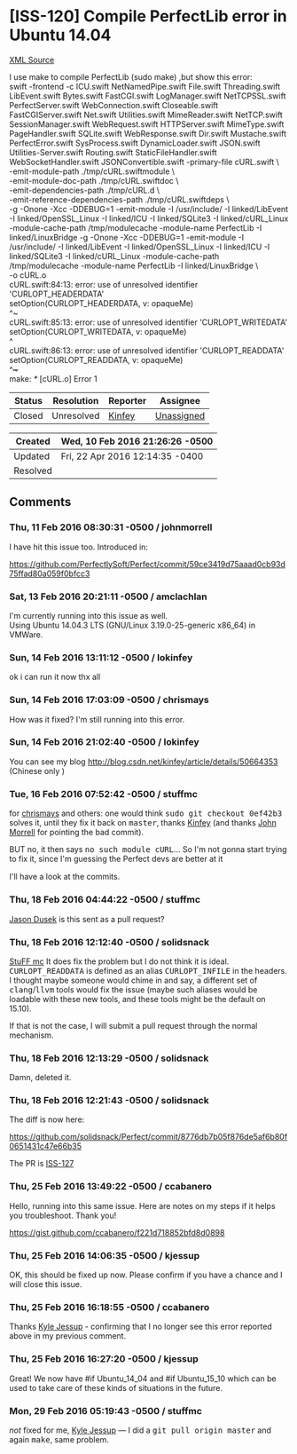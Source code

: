 # [ISS-120] Compile PerfectLib error in Ubuntu 14.04

[XML Source](./xml/ISS-120.xml)
<p><p>I use make to compile PerfectLib (sudo make) ,but show this error:<br/>
swift -frontend -c ICU.swift NetNamedPipe.swift File.swift Threading.swift LibEvent.swift Bytes.swift FastCGI.swift LogManager.swift NetTCPSSL.swift PerfectServer.swift WebConnection.swift Closeable.swift FastCGIServer.swift Net.swift Utilities.swift MimeReader.swift NetTCP.swift SessionManager.swift WebRequest.swift HTTPServer.swift MimeType.swift PageHandler.swift SQLite.swift WebResponse.swift Dir.swift Mustache.swift PerfectError.swift SysProcess.swift DynamicLoader.swift JSON.swift Utilities-Server.swift Routing.swift StaticFileHandler.swift WebSocketHandler.swift JSONConvertible.swift  -primary-file cURL.swift \<br/>
		-emit-module-path ./tmp/cURL.swiftmodule \<br/>
		-emit-module-doc-path ./tmp/cURL.swiftdoc \<br/>
		-emit-dependencies-path ./tmp/cURL.d \<br/>
		-emit-reference-dependencies-path ./tmp/cURL.swiftdeps \<br/>
		-g -Onone -Xcc -DDEBUG=1 -emit-module -I /usr/include/ -I linked/LibEvent -I linked/OpenSSL_Linux -I linked/ICU -I linked/SQLite3 -I linked/cURL_Linux -module-cache-path /tmp/modulecache -module-name PerfectLib -I linked/LinuxBridge -g -Onone -Xcc -DDEBUG=1 -emit-module -I /usr/include/ -I linked/LibEvent -I linked/OpenSSL_Linux -I linked/ICU -I linked/SQLite3 -I linked/cURL_Linux -module-cache-path /tmp/modulecache -module-name PerfectLib -I linked/LinuxBridge \<br/>
		-o cURL.o<br/>
cURL.swift:84:13: error: use of unresolved identifier 'CURLOPT_HEADERDATA'<br/>
                setOption(CURLOPT_HEADERDATA, v: opaqueMe)<br/>
                          ^<del><sub></del><del></sub></del><del><sub></del></sub>~<br/>
cURL.swift:85:13: error: use of unresolved identifier 'CURLOPT_WRITEDATA'<br/>
                setOption(CURLOPT_WRITEDATA, v: opaqueMe)<br/>
                          ^<del><sub></del><del></sub></del><del><sub></del></sub><br/>
cURL.swift:86:13: error: use of unresolved identifier 'CURLOPT_READDATA'<br/>
                setOption(CURLOPT_READDATA, v: opaqueMe)<br/>
                          ^<del><sub></del><del></sub></del><del>~</del><br/>
make: <em>*</em> <span class="error">&#91;cURL.o&#93;</span> Error 1</p></p>





Status|Resolution|Reporter|Assignee
------|----------|--------|--------
Closed|Unresolved|[Kinfey](lokinfey)|[Unassigned]($-1)





Created|Wed, 10 Feb 2016 21:26:26 -0500
-------|--------------
Updated|Fri, 22 Apr 2016 12:14:35 -0400
Resolved|


## Comments




### Thu, 11 Feb 2016 08:30:31 -0500 / johnmorrell 

<p><p>I have hit this issue too. Introduced in:</p>

<p><a href="https://github.com/PerfectlySoft/Perfect/commit/59ce3419d75aaad0cb93d75ffad80a059f0bfcc3" class="external-link" rel="nofollow">https://github.com/PerfectlySoft/Perfect/commit/59ce3419d75aaad0cb93d75ffad80a059f0bfcc3</a></p></p>


### Sat, 13 Feb 2016 20:21:11 -0500 / amclachlan 

<p><p>I'm currently running into this issue as well.<br/>
Using Ubuntu 14.04.3 LTS (GNU/Linux 3.19.0-25-generic x86_64) in VMWare.</p></p>


### Sun, 14 Feb 2016 13:11:12 -0500 / lokinfey 

<p><p>ok i can run it now thx all</p></p>


### Sun, 14 Feb 2016 17:03:09 -0500 / chrismays 

<p><p>How was it fixed? I'm still running into this error.</p></p>


### Sun, 14 Feb 2016 21:02:40 -0500 / lokinfey 

<p><p>You can see my blog <a href="http://blog.csdn.net/kinfey/article/details/50664353" class="external-link" rel="nofollow">http://blog.csdn.net/kinfey/article/details/50664353</a> (Chinese only )</p></p>


### Tue, 16 Feb 2016 07:52:42 -0500 / stuffmc 

<p><p>for <a href="http://jira.perfect.org:8080/secure/ViewProfile.jspa?name=chrismays" class="user-hover" rel="chrismays">chrismays</a>  and others: one would think <tt>sudo git checkout 0ef42b3</tt> solves it, until they fix it back on <tt>master</tt>‚ thanks <a href="http://jira.perfect.org:8080/secure/ViewProfile.jspa?name=lokinfey" class="user-hover" rel="lokinfey">Kinfey</a> (and thanks <a href="http://jira.perfect.org:8080/secure/ViewProfile.jspa?name=johnmorrell" class="user-hover" rel="johnmorrell">John Morrell</a> for pointing the bad commit).</p>

<p>BUT no, it then says <tt>no such module cURL</tt>... So I'm not gonna start trying to fix it, since I'm guessing the Perfect devs are better at it <img class="emoticon" src="http://jira.perfect.org:8080/images/icons/emoticons/wink.png" height="16" width="16" align="absmiddle" alt="" border="0"/></p>

<p>I'll have a look at the commits.</p></p>


### Thu, 18 Feb 2016 04:44:22 -0500 / stuffmc 

<p><p><a href="http://jira.perfect.org:8080/secure/ViewProfile.jspa?name=solidsnack" class="user-hover" rel="solidsnack">Jason Dusek</a> is this sent as a pull request?</p></p>


### Thu, 18 Feb 2016 12:12:40 -0500 / solidsnack 

<p><p><a href="http://jira.perfect.org:8080/secure/ViewProfile.jspa?name=stuffmc" class="user-hover" rel="stuffmc">StuFF mc</a> It does fix the problem but I do not think it is ideal. <tt>CURLOPT_READDATA</tt> is defined as an alias <tt>CURLOPT_INFILE</tt> in the headers. I thought maybe someone would chime in and say, a different set of <tt>clang</tt>/<tt>llvm</tt> tools would fix the issue (maybe such aliases would be loadable with these new tools, and these tools might be the default on 15.10).</p>

<p>If that is not the case, I will submit a pull request through the normal mechanism.</p></p>


### Thu, 18 Feb 2016 12:13:29 -0500 / solidsnack 

<p><p>Damn, deleted it.</p></p>


### Thu, 18 Feb 2016 12:21:43 -0500 / solidsnack 

<p><p>The diff is now here:</p>

<p><a href="https://github.com/solidsnack/Perfect/commit/8776db7b05f876de5af6b80f0651431c47e66b35" class="external-link" rel="nofollow">https://github.com/solidsnack/Perfect/commit/8776db7b05f876de5af6b80f0651431c47e66b35</a></p>

<p>The PR is <a href="http://jira.perfect.org:8080/browse/ISS-127" title="Use old references to options names" class="issue-link" data-issue-key="ISS-127">ISS-127</a> </p></p>


### Thu, 25 Feb 2016 13:49:22 -0500 / ccabanero 

<p><p>Hello, running into this same issue.  Here are notes on my steps if it helps you troubleshoot.  Thank you!</p>

<p><a href="https://gist.github.com/ccabanero/f221d718852bfd8d0898" class="external-link" rel="nofollow">https://gist.github.com/ccabanero/f221d718852bfd8d0898</a></p></p>


### Thu, 25 Feb 2016 14:06:35 -0500 / kjessup 

<p><p>OK, this should be fixed up now. Please confirm if you have a chance and I will close this issue.</p></p>


### Thu, 25 Feb 2016 16:18:55 -0500 / ccabanero 

<p><p>Thanks <a href="http://jira.perfect.org:8080/secure/ViewProfile.jspa?name=kjessup" class="user-hover" rel="kjessup">Kyle Jessup</a> - confirming that I no longer see this error reported above in my previous comment.</p></p>


### Thu, 25 Feb 2016 16:27:20 -0500 / kjessup 

<p><p>Great! We now have #if Ubuntu_14_04 and #if Ubuntu_15_10 which can be used to take care of these kinds of situations in the future.</p></p>


### Mon, 29 Feb 2016 05:19:43 -0500 / stuffmc 

<p><p><em>not</em> fixed for me, <a href="http://jira.perfect.org:8080/secure/ViewProfile.jspa?name=kjessup" class="user-hover" rel="kjessup">Kyle Jessup</a> — I did a <tt>git pull origin master</tt> and again <tt>make</tt>, same problem.</p></p>



